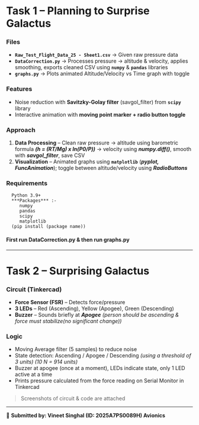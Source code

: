 # Task 1 – Planning to Surprise Galactus

### **Files**

- **`Raw_Test_Flight_Data_25 - Sheet1.csv`** → Given raw pressure data  
- **`DataCorrection.py`** → Processes pressure → altitude & velocity, applies smoothing, exports cleaned CSV using **`numpy`** & **`pandas`** libraries
- **`graphs.py`** → Plots animated Altitude/Velocity vs Time graph with toggle  

### **Features**

- Noise reduction with **Savitzky-Golay filter** (savgol_filter) from **`scipy`** library
- Interactive animation with **moving point marker + radio button toggle**  

### **Approach**

1. **Data Processing** – Clean raw pressure → altitude using barometric formula ***(h = (RT/Mg) x ln(P0/P))*** → velocity using ***numpy.diff()***, smooth with ***savgol_filter***, save CSV  
2. **Visualization** – Animated graphs using **`matplotlib`** (***pyplot, FuncAnimation***); toggle between altitude/velocity using ***RadioButtons***

### **Requirements**
      Python 3.9+
      ***Packages*** :-
         numpy
         pandas
         scipy
         matplotlib   
      (pip install (package name))
      
#### First run DataCorrection.py & then run graphs.py     

---

# Task 2 – Surprising Galactus

### **Circuit (Tinkercad)**  

- **Force Sensor (FSR)** – Detects force/pressure  
- **3 LEDs** – Red (Ascending), Yellow (Apogee), Green (Descending)  
- **Buzzer** – Sounds briefly at ***Apogee*** *(person should be ascending & force must stabilize(no significant change))*

### **Logic**

- Moving Average filter (5 samples) to reduce noise  
- State detection: Ascending / Apogee / Descending *(using a threshold of 3 units) (10 N = 914 units)*
- Buzzer at apogee (once at a moment), LEDs indicate state, only 1 LED active at a time
- Prints pressure calculated from the force reading on Serial Monitor in Tinkercad

> Screenshots of circuit & code are attached

---

📌 **Submitted by: Vineet Singhal (ID: 2025A7PS0089H) Avionics**
